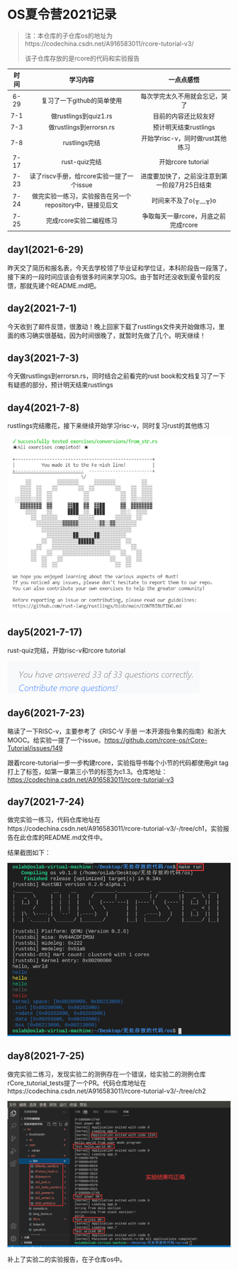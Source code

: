 # OS夏令营2021记录

>  注：本仓库的子仓库os的地址为https://codechina.csdn.net/A916583011/rcore-tutorial-v3/
>
> 该子仓库存放的是rcore的代码和实验报告


|时间| 学习内容                   | 一点点感悟                     |
| :------------------------: | :------------------------: | :----------------------------: |
|6-29| 复习了一下github的简单使用 | 每次学完太久不用就会忘记，哭了 |
|7-1|做rustlings到quiz1.rs|目前的内容还比较友好|
|7-3|做rustlings到errorsn.rs|预计明天结束rustlings|
|7-8|rustlings完结|开始学risc-v，同时做rust其他练习|
|7-17|rust-quiz完结|开始rcore tutorial|
|7-23|读了riscv手册，给rcore实验一提了一个issue|进度要加快了，之前没注意到第一阶段7月25日结束|
|7-24|做完实验一练习，实验报告在另一个repository中，链接见后文|时间来不及了o(╥﹏╥)o|
|7-25|完成rcore实验二编程练习|争取每天一章rcore，月底之前完成rcore|

## day1(2021-6-29)

昨天交了简历和报名表，今天去学校领了毕业证和学位证，本科阶段告一段落了，接下来的一段时间应该会有很多时间来学习OS。由于暂时还没收到夏令营的反馈，那就先建个README.md吧。

## day2(2021-7-1)

今天收到了邮件反馈，很激动！晚上回家下载了rustlings文件夹开始做练习，里面的练习确实很基础，因为时间很晚了，就暂时先做了几个。明天继续！

## day3(2021-7-3)

今天做rustlings到errorsn.rs，同时结合之前看完的rust book和文档复习了一下有疑惑的部分，预计明天结束rustlings

## day4(2021-7-8)

rustlings完结撒花，接下来继续开始学习risc-v，同时复习rust的其他练习

![](rustlings完结撒花.png)

## day5(2021-7-17)

rust-quiz完结，开始risc-v和rcore tutorial

![](rust-quiz完结.png)



## day6(2021-7-23)

略读了一下RISC-v，主要参考了《RISC-V 手册 一本开源指令集的指南》和浙大MOOC。给实验一提了一个issue。https://github.com/rcore-os/rCore-Tutorial/issues/149

跟着rcore-tutorial一步一步构建rcore，实验指导书每个小节的代码都使用git tag打上了标签，如第一章第三小节的标签为c1.3。仓库地址：https://codechina.csdn.net/A916583011/rcore-tutorial-v3



## day7(2021-7-24)

做完实验一练习，代码仓库地址在https://codechina.csdn.net/A916583011/rcore-tutorial-v3/-/tree/ch1，实验报告在此仓库的README.md文件中。

结果截图如下：

![](实验一练习截图.png)

## day8(2021-7-25)

做完实验二练习，发现实验二的测例存在一个错误，给实验二的测例仓库rCore_tutorial_tests提了一个PR。代码仓库地址在https://codechina.csdn.net/A916583011/rcore-tutorial-v3/-/tree/ch2

![](实验二编程练习截图.png)

补上了实验二的实验报告，在子仓库os中。